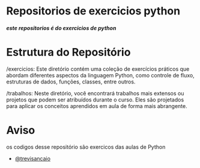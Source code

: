 
# Repositorios de exercicios python

##### este repositorios é do exercicios de python




# Estrutura do Repositório
/exercicios: Este diretório contém uma coleção de exercícios práticos que abordam diferentes aspectos da linguagem Python, como controle de fluxo, estruturas de dados, funções, classes, entre outros.

/trabalhos: Neste diretório, você encontrará trabalhos mais extensos ou projetos que podem ser atribuídos durante o curso. Eles são projetados para aplicar os conceitos aprendidos em aula de forma mais abrangente.




# Aviso

os codigos desse repositório são exercicos das aulas de Python





- [@trevisancaio](https://www.github.com/trevisancaio)









